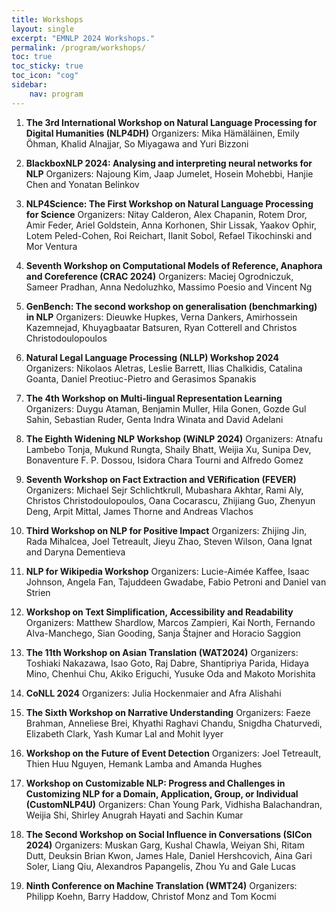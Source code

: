 ```yaml
---
title: Workshops
layout: single
excerpt: "EMNLP 2024 Workshops."
permalink: /program/workshops/
toc: true
toc_sticky: true
toc_icon: "cog" 
sidebar: 
    nav: program
---
```


1. **The 3rd International Workshop on Natural Language Processing for Digital Humanities (NLP4DH)** 
Organizers: Mika Hämäläinen, Emily Öhman, Khalid Alnajjar, So Miyagawa and Yuri Bizzoni

2. **BlackboxNLP 2024: Analysing and interpreting neural networks for NLP** 
Organizers: Najoung Kim, Jaap Jumelet, Hosein Mohebbi, Hanjie Chen and Yonatan Belinkov

3. **NLP4Science: The First Workshop on Natural Language Processing for Science** 
Organizers: Nitay Calderon, Alex Chapanin, Rotem Dror, Amir Feder, Ariel Goldstein, Anna Korhonen, Shir Lissak, Yaakov Ophir,  Lotem Peled-Cohen, Roi Reichart, Ilanit Sobol, Refael Tikochinski and Mor Ventura

4. **Seventh Workshop on Computational Models of Reference, Anaphora and Coreference (CRAC 2024)** 
Organizers: Maciej Ogrodniczuk, Sameer Pradhan, Anna Nedoluzhko, Massimo Poesio and Vincent Ng

5. **GenBench: The second workshop on generalisation (benchmarking) in NLP** 
Organizers: Dieuwke Hupkes, Verna Dankers, Amirhossein Kazemnejad, Khuyagbaatar Batsuren, Ryan Cotterell and Christos Christodoulopoulos

6. **Natural Legal Language Processing (NLLP) Workshop 2024** 
Organizers: Nikolaos Aletras, Leslie Barrett, Ilias Chalkidis, Catalina Goanta, Daniel Preotiuc-Pietro and Gerasimos Spanakis

7. **The 4th Workshop on Multi-lingual Representation Learning** 
Organizers: Duygu Ataman, Benjamin Muller, Hila Gonen, Gozde Gul Sahin, Sebastian Ruder, Genta Indra Winata and David Adelani

8. **The Eighth Widening NLP Workshop (WiNLP 2024)** 
Organizers: Atnafu Lambebo Tonja, Mukund Rungta, Shaily Bhatt, Weijia Xu, Sunipa Dev, Bonaventure F. P. Dossou, Isidora Chara Tourni and Alfredo Gomez

9. **Seventh Workshop on Fact Extraction and VERification (FEVER)** 
Organizers: Michael Sejr Schlichtkrull, Mubashara Akhtar, Rami Aly, Christos Christodoulopoulos, Oana Cocarascu, Zhijiang Guo, Zhenyun Deng, Arpit Mittal, James Thorne and Andreas Vlachos

10. **Third Workshop on NLP for Positive Impact** 
Organizers: Zhijing Jin, Rada Mihalcea, Joel Tetreault, Jieyu Zhao, Steven Wilson, Oana Ignat and Daryna Dementieva

11. **NLP for Wikipedia Workshop** 
Organizers: Lucie-Aimée Kaffee, Isaac Johnson, Angela Fan, Tajuddeen Gwadabe, Fabio Petroni and Daniel van Strien

12. **Workshop on Text Simplification, Accessibility and Readability** 
Organizers: Matthew Shardlow, Marcos Zampieri, Kai North, Fernando Alva-Manchego, Sian Gooding, Sanja Štajner and Horacio Saggion

13. **The 11th Workshop on Asian Translation (WAT2024)** 
Organizers: Toshiaki Nakazawa, Isao Goto, Raj Dabre, Shantipriya Parida, Hidaya Mino, Chenhui Chu, Akiko Eriguchi, Yusuke Oda  and Makoto Morishita

14. **CoNLL 2024** 
Organizers: Julia Hockenmaier and Afra Alishahi

15. **The Sixth Workshop on Narrative Understanding** 
Organizers: Faeze Brahman, Anneliese Brei, Khyathi Raghavi Chandu, Snigdha Chaturvedi, Elizabeth Clark, Yash Kumar Lal and Mohit Iyyer

16. **Workshop on the Future of Event Detection** 
Organizers: Joel Tetreault, Thien Huu Nguyen, Hemank Lamba and Amanda Hughes

17. **Workshop on Customizable NLP: Progress and Challenges in Customizing NLP for a Domain, Application, Group, or Individual (CustomNLP4U)** 
Organizers: Chan Young Park, Vidhisha Balachandran, Weijia Shi, Shirley Anugrah Hayati and Sachin Kumar

18. **The Second Workshop on Social Influence in Conversations (SICon 2024)** 
Organizers: Muskan Garg, Kushal Chawla, Weiyan Shi, Ritam Dutt, Deuksin Brian Kwon, James Hale, Daniel Hershcovich, Aina Gari Soler, Liang Qiu, Alexandros Papangelis, Zhou Yu and Gale Lucas

19. **Ninth Conference on Machine Translation (WMT24)** 
Organizers: Philipp Koehn, Barry Haddow, Christof Monz and Tom Kocmi
